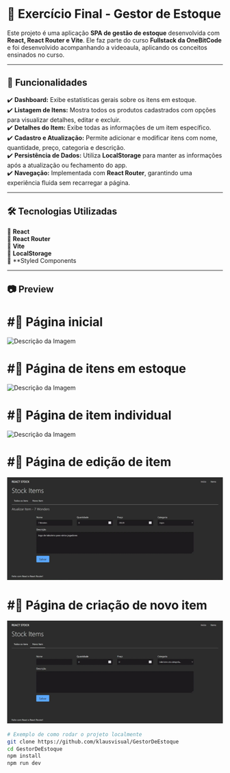 # 🚀 Exercício Final - Gestor de Estoque 

Este projeto é uma aplicação **SPA de gestão de estoque** desenvolvida com **React, React Router e Vite**. Ele faz parte do curso **Fullstack da OneBitCode** e foi desenvolvido acompanhando a videoaula, aplicando os conceitos ensinados no curso.

---

## 📌 Funcionalidades  

✔️ **Dashboard:** Exibe estatísticas gerais sobre os itens em estoque.  
✔️ **Listagem de Itens:** Mostra todos os produtos cadastrados com opções para visualizar detalhes, editar e excluir.  
✔️ **Detalhes do Item:** Exibe todas as informações de um item específico.  
✔️ **Cadastro e Atualização:** Permite adicionar e modificar itens com nome, quantidade, preço, categoria e descrição.  
✔️ **Persistência de Dados:** Utiliza **LocalStorage** para manter as informações após a atualização ou fechamento do app.  
✔️ **Navegação:** Implementada com **React Router**, garantindo uma experiência fluida sem recarregar a página.  

---

## 🛠️ Tecnologias Utilizadas  

🔹 **React**  
🔹 **React Router**  
🔹 **Vite**  
🔹 **LocalStorage**  
🔹 **Styled Components

---

## 📷 Preview  

# #📌 Página inicial

![Descrição da Imagem](public/img/Página%20inicial.webp)

# #📌 Página de itens em estoque

![Descrição da Imagem](public/img/Página%20de%20itens%20em%20estoque.webp)


# #📌 Página de item individual

![Descrição da Imagem](public/img/Página%20de%20item%20individual.webp)

# #📌 Página de edição de item

![Descrição da Imagem](public/img/Página%20de%20edição%20de%20item.webp)
 
# #📌 Página de criação de novo item

![Descrição da Imagem](public/img/Página%20de%20criação%20de%20novo%20item.webp)

```bash
# Exemplo de como rodar o projeto localmente
git clone https://github.com/klausvisual/GestorDeEstoque
cd GestorDeEstoque
npm install
npm run dev
